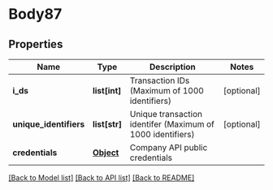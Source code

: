 # Body87

## Properties
Name | Type | Description | Notes
------------ | ------------- | ------------- | -------------
**i_ds** | **list[int]** | Transaction IDs (Maximum of 1000 identifiers) | [optional] 
**unique_identifiers** | **list[str]** | Unique transaction identifer (Maximum of 1000 identifiers) | [optional] 
**credentials** | [**Object**](Object.md) | Company API public credentials | 

[[Back to Model list]](../README.md#documentation-for-models) [[Back to API list]](../README.md#documentation-for-api-endpoints) [[Back to README]](../README.md)

